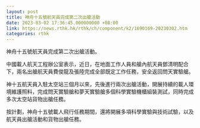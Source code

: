 ```yaml
---
layout: post
title: 神舟十五號航天員完成第二次出艙活動
date: 2023-03-02 17:36:45.000000000 +08:00
link: https://news.rthk.hk/rthk/ch/component/k2/1690169-20230302.htm
categories: rthk
---
```


神舟十五號航天員完成第二次出艙活動。

中國載人航天工程辦公室表示，近日，在地面工作人員和艙內航天員鄧清明配合下，兩名出艙航天員費俊龍及張陸完成全部既定工作任務，安全返回問天實驗艙。
 
神十五航天員入駐太空站三個月以來，先後進行兩次出艙活動，開展持續的載人環境維護照料，完成問天實驗艙和夢天實驗艙多個科學實驗機櫃組裝測試，同時完成多次太空站貨物出艙任務。
 
按計劃，神舟十五號載人飛行任務期間，還將開展多項科學實驗與技術試驗，以及航天員出艙活動和貨物出艙任務。
